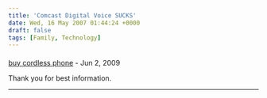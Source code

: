 ```yaml
---
title: 'Comcast Digital Voice SUCKS'
date: Wed, 16 May 2007 01:44:24 +0000
draft: false
tags: [Family, Technology]
---
```



#### 
[buy cordless phone](http://buy-coreless-phone.com "sidrsjakess@yahoo.com") - <time datetime="2009-06-23 10:03:07">Jun 2, 2009</time>

Thank you for best information.
<hr />
